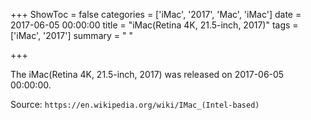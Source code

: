 +++
ShowToc = false
categories = ['iMac', '2017', 'Mac', 'iMac']
date = 2017-06-05 00:00:00
title = "iMac(Retina 4K, 21.5-inch, 2017)"
tags = ['iMac', '2017']
summary = " "

+++

The iMac(Retina 4K, 21.5-inch, 2017) was released on 2017-06-05 00:00:00.

Source: `https://en.wikipedia.org/wiki/IMac_(Intel-based)`
